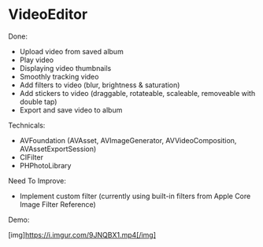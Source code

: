 # VideoEditor

Done:
- Upload video from saved album
- Play video
- Displaying video thumbnails
- Smoothly tracking video
- Add filters to video (blur, brightness & saturation)
- Add stickers to video (draggable, rotateable, scaleable, removeable with double tap)
- Export and save video to album

Technicals:
- AVFoundation (AVAsset, AVImageGenerator, AVVideoComposition, AVAssetExportSession)
- CIFilter
- PHPhotoLibrary

Need To Improve:
- Implement custom filter (currently using built-in filters from Apple Core Image Filter Reference)

Demo:

[img]https://i.imgur.com/9JNQBX1.mp4[/img]

